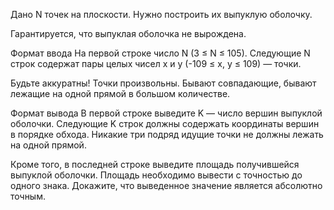 Дано N точек на плоскости. Нужно построить их выпуклую оболочку.

Гарантируется, что выпуклая оболочка не вырождена.

Формат ввода
На первой строке число N (3 ≤ N ≤ 105). Следующие N строк содержат пары целых чисел x и y (-109 ≤ x, y ≤ 109) — точки.

Будьте аккуратны! Точки произвольны. Бывают совпадающие, бывают лежащие на одной прямой в большом количестве.

Формат вывода
В первой строке выведите K — число вершин выпуклой оболочки. Следующие K строк должны содержать координаты вершин в порядке обхода. Никакие три подряд идущие точки не должны лежать на одной прямой.

Кроме того, в последней строке выведите площадь получившейся выпуклой оболочки. Площадь необходимо вывести с точностью до одного знака. Докажите, что выведенное значение является абсолютно точным.

